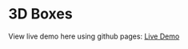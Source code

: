 # 3D Boxes

View live demo here using github pages: [Live Demo](https://cheris-quessou.github.io/3DBoxes/)
